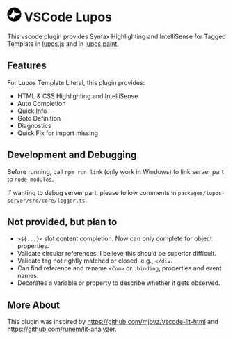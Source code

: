 <h1 align="left">
    <img src="https://github.com/pucelle/lupos-vscode/blob/master/images/logo.png?raw=true" width="32" height="32" alt="Lupos Logo" />
    VSCode Lupos
</h1>

This vscode plugin provides Syntax Highlighting and IntelliSense for Tagged Template in [lupos.js](https://github.com/pucelle/lupos.js) and  in [lupos.paint](https://github.com/pucelle/lupos.paint).



## Features

For Lupos Template Literal, this plugin provides:

- HTML & CSS Highlighting and IntelliSense
- Auto Completion
- Quick Info
- Goto Definition
- Diagnostics
- Quick Fix for import missing



## Development and Debugging

Before running, call `npm run link` (only work in Windows) to link server part to `node_modules`.

If wanting to debug server part, please follow comments in `packages/lupos-server/src/core/logger.ts`.



## Not provided, but plan to

- `>${...}<` slot content completion. Now can only complete for object properties.
- Validate circular references. I believe this should be superior difficult.
- Validate tag not rightly matched or closed. e.g., `</div`.
- Can find reference and rename `<Com>` or `:binding`, properties and event names.
- Decorates a variable or property to describe whether it gets observed.



## More About

This plugin was inspired by <https://github.com/mjbvz/vscode-lit-html> and <https://github.com/runem/lit-analyzer>.
